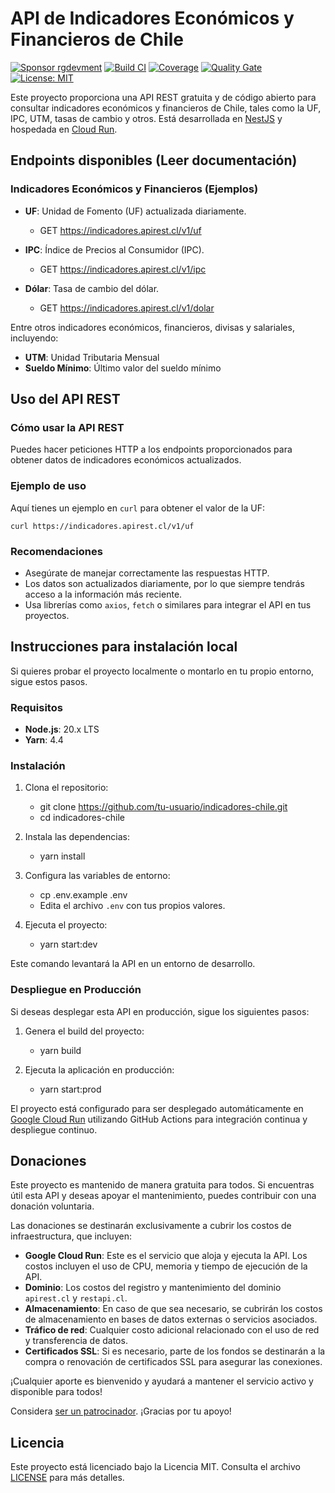 # API de Indicadores Económicos y Financieros de Chile

[![Sponsor rgdevment](https://img.shields.io/badge/Sponsor-rgdevment-blue?logo=github)](https://github.com/sponsors/rgdevment)
[![Build CI](https://github.com/rgdevment/indicadores-chile/actions/workflows/main.yml/badge.svg)](https://github.com/rgdevment/indicadores-chile/actions/workflows/main.yml)
[![Coverage](https://sonarcloud.io/api/project_badges/measure?project=rgdevment_indicadores-chile&metric=coverage)](https://sonarcloud.io/dashboard?id=rgdevment_indicadores-chile)
[![Quality Gate](https://sonarcloud.io/api/project_badges/measure?project=rgdevment_indicadores-chile&metric=alert_status)](https://sonarcloud.io/dashboard?id=rgdevment_indicadores-chile)
[![License: MIT](https://img.shields.io/badge/License-MIT-yellow.svg)](https://opensource.org/licenses/MIT)

Este proyecto proporciona una API REST gratuita y de código abierto para consultar indicadores económicos y financieros de Chile, tales como la UF, IPC, UTM, tasas de cambio y otros. Está desarrollada en [NestJS](https://nestjs.com/) y hospedada en [Cloud Run](https://cloud.google.com/run).

## Endpoints disponibles (Leer documentación)

### Indicadores Económicos y Financieros (Ejemplos)

- **UF**: Unidad de Fomento (UF) actualizada diariamente.
    - GET https://indicadores.apirest.cl/v1/uf

- **IPC**: Índice de Precios al Consumidor (IPC).
    - GET https://indicadores.apirest.cl/v1/ipc

- **Dólar**: Tasa de cambio del dólar.
    - GET https://indicadores.apirest.cl/v1/dolar

Entre otros indicadores económicos, financieros, divisas y salariales, incluyendo:

- **UTM**: Unidad Tributaria Mensual
- **Sueldo Mínimo**: Último valor del sueldo mínimo

## Uso del API REST

### Cómo usar la API REST

Puedes hacer peticiones HTTP a los endpoints proporcionados para obtener datos de indicadores económicos actualizados.

### Ejemplo de uso

Aquí tienes un ejemplo en `curl` para obtener el valor de la UF:

	curl https://indicadores.apirest.cl/v1/uf

### Recomendaciones

- Asegúrate de manejar correctamente las respuestas HTTP.
- Los datos son actualizados diariamente, por lo que siempre tendrás acceso a la información más reciente.
- Usa librerías como `axios`, `fetch` o similares para integrar el API en tus proyectos.

## Instrucciones para instalación local

Si quieres probar el proyecto localmente o montarlo en tu propio entorno, sigue estos pasos.

### Requisitos

- **Node.js**: 20.x LTS
- **Yarn**: 4.4

### Instalación

1. Clona el repositorio:
    - git clone https://github.com/tu-usuario/indicadores-chile.git
    - cd indicadores-chile

2. Instala las dependencias:
    - yarn install

3. Configura las variables de entorno:
    - cp .env.example .env
    - Edita el archivo `.env` con tus propios valores.

4. Ejecuta el proyecto:
    - yarn start:dev

Este comando levantará la API en un entorno de desarrollo.

### Despliegue en Producción

Si deseas desplegar esta API en producción, sigue los siguientes pasos:

1. Genera el build del proyecto:
    - yarn build

2. Ejecuta la aplicación en producción:
    - yarn start:prod

El proyecto está configurado para ser desplegado automáticamente en [Google Cloud Run](https://cloud.google.com/run) utilizando GitHub Actions para integración continua y despliegue continuo.

## Donaciones

Este proyecto es mantenido de manera gratuita para todos. Si encuentras útil esta API y deseas apoyar el mantenimiento, puedes contribuir con una donación voluntaria.

Las donaciones se destinarán exclusivamente a cubrir los costos de infraestructura, que incluyen:

- **Google Cloud Run**: Este es el servicio que aloja y ejecuta la API. Los costos incluyen el uso de CPU, memoria y tiempo de ejecución de la API.
- **Dominio**: Los costos del registro y mantenimiento del dominio `apirest.cl` y `restapi.cl`.
- **Almacenamiento**: En caso de que sea necesario, se cubrirán los costos de almacenamiento en bases de datos externas o servicios asociados.
- **Tráfico de red**: Cualquier costo adicional relacionado con el uso de red y transferencia de datos.
- **Certificados SSL**: Si es necesario, parte de los fondos se destinarán a la compra o renovación de certificados SSL para asegurar las conexiones.

¡Cualquier aporte es bienvenido y ayudará a mantener el servicio activo y disponible para todos!

Considera [ser un patrocinador](https://github.com/sponsors/rgdevment). ¡Gracias por tu apoyo!

## Licencia

Este proyecto está licenciado bajo la Licencia MIT. Consulta el archivo [LICENSE](LICENSE) para más detalles.
